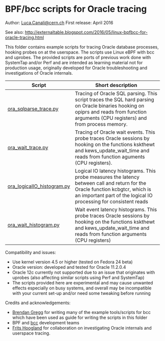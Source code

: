 # BPF/bcc scripts for Oracle tracing

Author: Luca.Canali@cern.ch
First release: April 2016

See also: http://externaltable.blogspot.com/2016/05/linux-bpfbcc-for-oracle-tracing.html

This folder contains example scripts for tracing Oracle database processes, hooking probes on at the userspace. The scripts use Linux eBPF with bcc and uprobes.
The provided scripts are ports of previous work done with SystemTap and/or Perf and are intended as learning material not for production usage, originally developed for Oracle troubleshooting and investigations of Oracle internals.

| Script                     | Short description
| -------------------------- | -------------------------------------------------------------------------------------
| [ora_sqlparse_trace.py](ora_sqlparse_trace.py) | Tracing of Oracle SQL parsing. This script traces the SQL hard parsing on Oracle binaries hooking on opiprs and reads from function arguments (CPU registers) and from process memory.
| [ora_wait_trace.py](ora_wait_trace.py)         |  Tracing of Oracle wait events. This probe traces Oracle sessions by hooking on the functions kskthewt and kews_update_wait_time and reads from function aguments (CPU registers).
| [ora_logicalIO_histogram.py](ora_logicalIO_histogram.py) | Logical IO latency histograms. This probe measures the latency between call and return for the Oracle function kcbgtcr, which is an important part of the logical IO processing for consistent reads
| [ora_wait_histogram.py](ora_wait_histogram.py) | Wait event latency histograms. This probe traces Oracle sessions by hooking on the functions kskthewt and kews_update_wait_time and reads from function arguments (CPU registers)

Compatibility and issues:

- Use kernel version 4.5 or higher (tested on Fedora 24 beta)
- Oracle version: developed and tested for Oracle 11.2.0.4
- Oracle 12c currently not supported due to an issue that originates with uprobes (also affecting similar scripts using Perf and SystemTap)
- The scripts provided here are experimental and may cause unwanted effects especially on busy systems, and overall may be incompatible with your current set-up and/or need some tweaking before running

Credits and acknowledgements:

- [Brendan Gregg](https://twitter.com/brendangregg) for writing many of the example tools/scripts for bcc which have been used as guide for writing the scripts in this folder
- BPF and [bcc](https://github.com/iovisor/bcc) development teams
- [Frits Hoogland](https://twitter.com/fritshoogland) for collaboration on investigating Oracle internals and userspace tracing.


